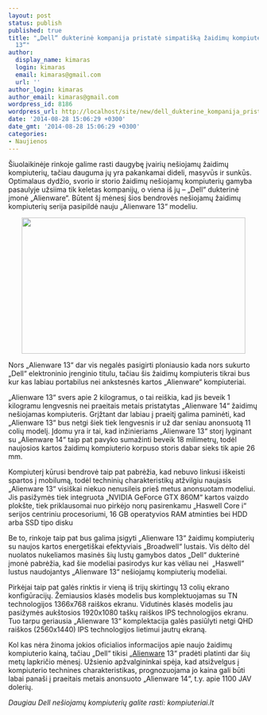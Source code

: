 ```yaml
---
layout: post
status: publish
published: true
title: "„Dell“ dukterinė kompanija pristatė simpatišką žaidimų kompiuterį „Alienware
  13“"
author:
  display_name: kimaras
  login: kimaras
  email: kimaras@gmail.com
  url: ''
author_login: kimaras
author_email: kimaras@gmail.com
wordpress_id: 8186
wordpress_url: http://localhost/site/new/dell_dukterine_kompanija_pristate_simpatiska_zaidimu_kompiuteri_alienware_13/
date: '2014-08-28 15:06:29 +0300'
date_gmt: '2014-08-28 15:06:29 +0300'
categories:
- Naujienos
---
```

<p>
	&Scaron;iuolaikinėje rinkoje galime rasti daugybę įvairių ne&scaron;iojamų žaidimų kompiuterių, tačiau dauguma jų yra pakankamai dideli, masyvūs ir sunkūs. Optimalaus dydžio, svorio ir storio žaidimų ne&scaron;iojamų kompiuterių gamyba pasaulyje užsiima tik keletas kompanijų, o viena i&scaron; jų &ndash; &bdquo;Dell&ldquo; dukterinė įmonė &bdquo;Alienware&ldquo;. Būtent &scaron;į mėnesį &scaron;ios bendrovės ne&scaron;iojamų žaidimų kompiuterių serija pasipildė nauju &bdquo;Alienware 13&ldquo; modeliu.</p>
<p style="text-align: center;">
	<img alt="" src="http://www.technologijos.lt/upload/image/n/mokslas/geografija/S-42426/alienware-13.jpg" style="width: 450px; height: 274px;" /></p>
<p>
	Nors &bdquo;Alienware 13&ldquo; dar vis negalės pasigirti ploniausio kada nors sukurto &bdquo;Dell&ldquo; elektroninio įrenginio titulu, tačiau &scaron;is žaidimų kompiuteris tikrai bus kur kas labiau portabilus nei ankstesnės kartos &bdquo;Alienware&ldquo; kompiuteriai.</p>
<p>
	&bdquo;Alienware 13&ldquo; svers apie 2 kilogramus, o tai rei&scaron;kia, kad jis beveik 1 kilogramu lengvesnis nei praeitais metais pristatytas &bdquo;Alienware 14&ldquo; žaidimų ne&scaron;iojamas kompiuteris. Grįžtant dar labiau į praeitį galima paminėti, kad &bdquo;Alienware 13&ldquo; bus netgi &scaron;iek tiek lengvesnis ir už dar seniau anonsuotą 11 colių modelį. Įdomu yra ir tai, kad inžinieriams &bdquo;Alienware 13&ldquo; storį lyginant su &bdquo;Alienware 14&ldquo; taip pat pavyko sumažinti beveik 18 milimetrų, todėl naujosios kartos žaidimų kompiuterio korpuso storis dabar sieks tik apie 26 mm.</p>
<p>
	Kompiuterį kūrusi bendrovė taip pat pabrėžia, kad nebuvo linkusi i&scaron;keisti spartos į mobilumą, todėl techninių charakteristikų atžvilgiu naujasis &bdquo;Alienware 13&ldquo; visi&scaron;kai niekuo nenusileis prie&scaron; metus anonsuotam modeliui. Jis pasižymės tiek integruota &bdquo;NVIDIA GeForce GTX 860M&ldquo; kartos vaizdo plok&scaron;te, tiek priklausomai nuo pirkėjo norų pasirenkamu &bdquo;Haswell Core i&ldquo; serijos centriniu procesoriumi, 16 GB operatyvios RAM atminties bei HDD arba SSD tipo disku</p>
<p>
	Be to, rinkoje taip pat bus galima įsigyti &bdquo;Alienware 13&ldquo; žaidimų kompiuterių su naujos kartos energeti&scaron;kai efektyviais &bdquo;Broadwell&ldquo; lustais. Vis dėlto dėl nuolatos nukeliamos masinės &scaron;ių lustų gamybos datos &bdquo;Dell&ldquo; dukterinė įmonė pabrėžia, kad &scaron;ie modeliai pasirodys kur kas vėliau nei&nbsp; &bdquo;Haswell&ldquo; lustus naudojantys &bdquo;Alienware 13&ldquo; ne&scaron;iojamų kompiuterių modeliai.</p>
<p>
	Pirkėjai taip pat galės rinktis ir vieną i&scaron; trijų skirtingų 13 colių ekrano konfigūracijų. Žemiausios klasės modelis bus komplektuojamas su TN technologijos 1366x768 rai&scaron;kos ekranu. Vidutinės klasės modelis jau pasižymės auk&scaron;tosios 1920x1080 ta&scaron;kų rai&scaron;kos IPS technologijos ekranu. Tuo tarpu geriausia &bdquo;Alienware 13&ldquo; komplektacija galės pasiūlyti netgi QHD rai&scaron;kos (2560x1440) IPS technologijos lietimui jautrų ekraną.</p>
<p>
	Kol kas nėra žinoma jokios oficialios informacijos apie naujo žaidimų kompiuterio kainą, tačiau &bdquo;Dell&ldquo; tikisi &bdquo;<a href="http://www.kompiuteriai.lt/nesiojami-kompiuteriai/dell-kompiuteriai/">Alienware</a> 13&ldquo; pradėti platinti dar &scaron;ių metų lapkričio mėnesį. Užsienio apžvalgininkai spėja, kad atsižvelgus į kompiuterio technines charakteristikas, prognozuojama jo kaina gali būti labai pana&scaron;i į praeitais metais anonsuoto &bdquo;Alienware 14&ldquo;, t.y. apie 1100 JAV dolerių.</p>
<p>
	<em>Daugiau Dell ne&scaron;iojamų kompiuterių galite rasti: kompiuteriai.lt</em></p>
